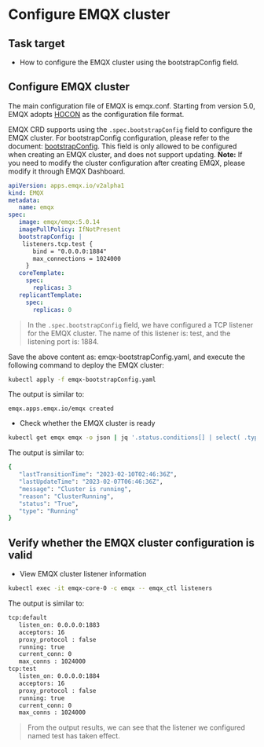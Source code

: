 # Configure EMQX cluster

## Task target

- How to configure the EMQX cluster using the bootstrapConfig field.

## Configure EMQX cluster

The main configuration file of EMQX is emqx.conf. Starting from version 5.0, EMQX adopts [HOCON](https://www.emqx.io/docs/en/v5.0/configuration/configuration.html#hocon-configuration-format) as the configuration file format.

EMQX CRD supports using the `.spec.bootstrapConfig` field to configure the EMQX cluster. For bootstrapConfig configuration, please refer to the document: [bootstrapConfig](https://www.emqx.io/docs/en/v5.0/admin/cfg.html). This field is only allowed to be configured when creating an EMQX cluster, and does not support updating. **Note:** If you need to modify the cluster configuration after creating EMQX, please modify it through EMQX Dashboard.

```yaml
apiVersion: apps.emqx.io/v2alpha1
kind: EMQX
metadata:
   name: emqx
spec:
   image: emqx/emqx:5.0.14
   imagePullPolicy: IfNotPresent
   bootstrapConfig: |
    listeners.tcp.test {
       bind = "0.0.0.0:1884"
       max_connections = 1024000
     }
   coreTemplate:
     spec:
       replicas: 3
   replicantTemplate:
     spec:
       replicas: 0
```

> In the `.spec.bootstrapConfig` field, we have configured a TCP listener for the EMQX cluster. The name of this listener is: test, and the listening port is: 1884.

Save the above content as: emqx-bootstrapConfig.yaml, and execute the following command to deploy the EMQX cluster:

```bash
kubectl apply -f emqx-bootstrapConfig.yaml
```

The output is similar to:

```
emqx.apps.emqx.io/emqx created
```

- Check whether the EMQX cluster is ready

```bash
kubectl get emqx emqx -o json | jq '.status.conditions[] | select( .type == "Running" and .status == "True")'
```

The output is similar to:

```bash
{
   "lastTransitionTime": "2023-02-10T02:46:36Z",
   "lastUpdateTime": "2023-02-07T06:46:36Z",
   "message": "Cluster is running",
   "reason": "ClusterRunning",
   "status": "True",
   "type": "Running"
}
```

## Verify whether the EMQX cluster configuration is valid

- View EMQX cluster listener information

```bash
kubectl exec -it emqx-core-0 -c emqx -- emqx_ctl listeners
```

The output is similar to:

```bash
tcp:default
   listen_on: 0.0.0.0:1883
   acceptors: 16
   proxy_protocol : false
   running: true
   current_conn: 0
   max_conns : 1024000
tcp:test
   listen_on: 0.0.0.0:1884
   acceptors: 16
   proxy_protocol : false
   running: true
   current_conn: 0
   max_conns : 1024000
```

> From the output results, we can see that the listener we configured named test has taken effect.

